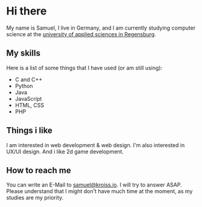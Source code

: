 # Hi there

My name is Samuel, I live in Germany, and I am currently studying computer science at the [university of applied sciences in Regensburg](https://www.oth-regensburg.de/en.html).


## My skills

Here is a list of some things that I have used (or am still using):

- C and C++
- Python
- Java
- JavaScript
- HTML, CSS
- PHP


## Things i like

I am interested in web development & web design. I'm also interested in UX/UI design. And i like 2d game development.


## How to reach me

You can write an E-Mail to [samuel@kroiss.io](mailto:samuel@kroiss.io). I will try to answer ASAP. Please understand that I might don't have much time at the moment, as my studies are my priority.